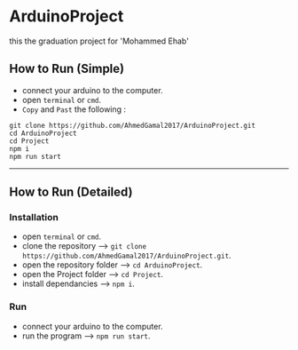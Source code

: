 # ArduinoProject

this the graduation project for 'Mohammed Ehab'

## How to Run (Simple)

- connect your arduino to the computer.
- open `terminal` or `cmd`.
- `Copy` and `Past` the following :
```
git clone https://github.com/AhmedGamal2017/ArduinoProject.git
cd ArduinoProject
cd Project
npm i
npm run start
```

---

## How to Run (Detailed)

### Installation
- open `terminal` or `cmd`.
- clone the repository --> `git clone https://github.com/AhmedGamal2017/ArduinoProject.git`.
- open the repository folder --> `cd ArduinoProject`.
- open the Project folder --> `cd Project`.
- install dependancies --> `npm i`.

### Run
- connect your arduino to the computer.
- run the program --> `npm run start`.
